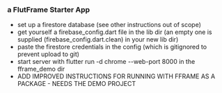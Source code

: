### a FlutFrame Starter App

- set up a firestore database (see other instructions out of scope)
- get yourself a firebase_config.dart file in the lib dir (an empty one is supplied (firebase_config.dart.clean) in your new lib dir)
- paste the firestore credentials in the config (which is gitignored to prevent upload to git) 
- start server with flutter run -d chrome  --web-port 8000 in the fframe_demo dir
- ADD IMPROVED INSTRUCTIONS FOR RUNNING WITH FFRAME AS A PACKAGE - NEEDS THE DEMO PROJECT
